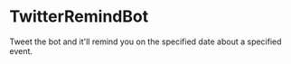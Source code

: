 # TwitterRemindBot
Tweet the bot and it'll remind you on the specified date about a specified event.
